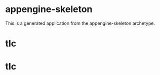 appengine-skeleton
=============================

This is a generated application from the appengine-skeleton archetype.
# tlc
# tlc
